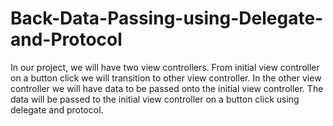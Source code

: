 # Back-Data-Passing-using-Delegate-and-Protocol
In our project, we will have two view controllers. From initial view controller on a button click we will transition to other view controller. In the other view controller we will have data to be passed onto the initial view controller. The data will be passed to the initial view controller on a button click using delegate and protocol.

